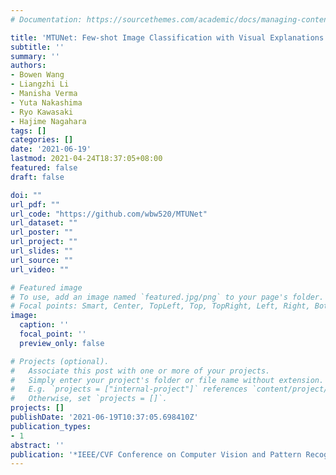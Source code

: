 ```yaml
---
# Documentation: https://sourcethemes.com/academic/docs/managing-content/

title: 'MTUNet: Few-shot Image Classification with Visual Explanations'
subtitle: ''
summary: ''
authors:
- Bowen Wang
- Liangzhi Li
- Manisha Verma
- Yuta Nakashima
- Ryo Kawasaki
- Hajime Nagahara
tags: []
categories: []
date: '2021-06-19'
lastmod: 2021-04-24T18:37:05+08:00
featured: false
draft: false

doi: ""
url_pdf: ""
url_code: "https://github.com/wbw520/MTUNet"
url_dataset: ""
url_poster: ""
url_project: ""
url_slides: ""
url_source: ""
url_video: ""

# Featured image
# To use, add an image named `featured.jpg/png` to your page's folder.
# Focal points: Smart, Center, TopLeft, Top, TopRight, Left, Right, BottomLeft, Bottom, BottomRight.
image:
  caption: ''
  focal_point: ''
  preview_only: false

# Projects (optional).
#   Associate this post with one or more of your projects.
#   Simply enter your project's folder or file name without extension.
#   E.g. `projects = ["internal-project"]` references `content/project/deep-learning/index.md`.
#   Otherwise, set `projects = []`.
projects: []
publishDate: '2021-06-19T10:37:05.698410Z'
publication_types:
- 1
abstract: ''
publication: '*IEEE/CVF Conference on Computer Vision and Pattern Recognition (CVPR) Responsible Computer Vision Workshop*'
---
```

